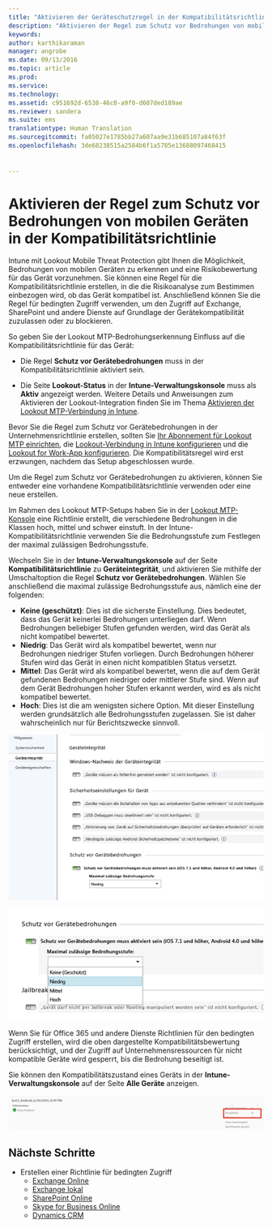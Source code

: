 ```yaml
---
title: "Aktivieren der Geräteschutzregel in der Kompatibilitätsrichtlinie | Microsoft Intune"
description: "Aktivieren der Regel zum Schutz vor Bedrohungen von mobilen Geräten in der Gerätekompatibilitätsrichtlinie."
keywords: 
author: karthikaraman
manager: angrobe
ms.date: 09/13/2016
ms.topic: article
ms.prod: 
ms.service: 
ms.technology: 
ms.assetid: c951692d-6538-46c0-a9f0-d607ded189ae
ms.reviewer: sandera
ms.suite: ems
translationtype: Human Translation
ms.sourcegitcommit: fa05027e1785bb27a607aa9e31b685107a84f63f
ms.openlocfilehash: 3de68238515a2584b6f1a5785e13688097468415


---
```


# Aktivieren der Regel zum Schutz vor Bedrohungen von mobilen Geräten in der Kompatibilitätsrichtlinie
Intune mit Lookout Mobile Threat Protection gibt Ihnen die Möglichkeit, Bedrohungen von mobilen Geräten zu erkennen und eine Risikobewertung für das Gerät vorzunehmen. Sie können eine Regel für die Kompatibilitätsrichtlinie erstellen, in die die Risikoanalyse zum Bestimmen einbezogen wird, ob das Gerät kompatibel ist. Anschließend können Sie die Regel für bedingten Zugriff verwenden, um den Zugriff auf Exchange, SharePoint und andere Dienste auf Grundlage der Gerätekompatibilität zuzulassen oder zu blockieren.

So geben Sie der Lookout MTP-Bedrohungserkennung Einfluss auf die Kompatibilitätsrichtlinie für das Gerät:

* Die Regel **Schutz vor Gerätebedrohungen** muss in der Kompatibilitätsrichtlinie aktiviert sein.

* Die Seite **Lookout-Status** in der **Intune-Verwaltungskonsole** muss als **Aktiv** angezeigt werden. Weitere Details und Anweisungen zum Aktivieren der Lookout-Integration finden Sie im Thema [Aktivieren der Lookout MTP-Verbindung in Intune](enable-lookout-mtp-connection-in-intune.md).


Bevor Sie die Regel zum Schutz vor Gerätebedrohungen in der Unternehmensrichtlinie erstellen, sollten Sie [Ihr Abonnement für Lookout MTP einrichten](set-up-your-subscription-with-lookout-mtp.md), die [Lookout-Verbindung in Intune konfigurieren](enable-lookout-mtp-connection-in-intune.md) und die [Lookout for Work-App konfigurieren](configure-and-deploy-lookout-for-work-apps.md). Die Kompatibilitätsregel wird erst erzwungen, nachdem das Setup abgeschlossen wurde.

Um die Regel zum Schutz vor Gerätebedrohungen zu aktivieren, können Sie entweder eine vorhandene Kompatibilitätsrichtlinie verwenden oder eine neue erstellen.

Im Rahmen des Lookout MTP-Setups haben Sie in der [Lookout MTP-Konsole](https://aad.lookout.com) eine Richtlinie erstellt, die verschiedene Bedrohungen in die Klassen hoch, mittel und schwer einstuft. In der Intune-Kompatibilitätsrichtlinie verwenden Sie die Bedrohungsstufe zum Festlegen der maximal zulässigen Bedrohungsstufe.

Wechseln Sie in der **Intune-Verwaltungskonsole** auf der Seite **Kompatibilitätsrichtlinie** zu **Geräteintegrität**, und aktivieren Sie mithilfe der Umschaltoption die Regel **Schutz vor Gerätebedrohungen**. Wählen Sie anschließend die maximal zulässige Bedrohungsstufe aus, nämlich eine der folgenden:
* **Keine (geschützt)**: Dies ist die sicherste Einstellung.  Dies bedeutet, dass das Gerät keinerlei Bedrohungen unterliegen darf.  Wenn Bedrohungen beliebiger Stufen gefunden werden, wird das Gerät als nicht kompatibel bewertet.  
* **Niedrig**: Das Gerät wird als kompatibel bewertet, wenn nur Bedrohungen niedriger Stufen vorliegen. Durch Bedrohungen höherer Stufen wird das Gerät in einen nicht kompatiblen Status versetzt.
* **Mittel**: Das Gerät wird als kompatibel bewertet, wenn die auf dem Gerät gefundenen Bedrohungen niedriger oder mittlerer Stufe sind. Wenn auf dem Gerät Bedrohungen hoher Stufen erkannt werden, wird es als nicht kompatibel bewertet.
* **Hoch**: Dies ist die am wenigsten sichere Option. Mit dieser Einstellung werden grundsätzlich alle Bedrohungsstufen zugelassen. Sie ist daher wahrscheinlich nur für Berichtszwecke sinnvoll.

![Screenshot mit der Einstellung der Regel zum Schutz vor Gerätebedrohungen in ](../media/mtp/mtp-compliance-policy-rule.png)

![Screenshot der Option für die Bedrohungsstufe für die Einstellung der Regel zum Schutz vor Gerätebedrohungen](../media/mtp/mtp-compliance-policy-setting.png)

Wenn Sie für Office 365 und andere Dienste Richtlinien für den bedingten Zugriff erstellen, wird die oben dargestellte Kompatibilitätsbewertung berücksichtigt, und der Zugriff auf Unternehmensressourcen für nicht kompatible Geräte wird gesperrt, bis die Bedrohung beseitigt ist.

Sie können den Kompatibilitätszustand eines Geräts in der **Intune-Verwaltungskonsole** auf der Seite **Alle Geräte** anzeigen.

![Screenshot der Seite für Geräte in der Intune-Verwaltungskonsole mit Kompatibilitätsstatus eines Geräts](../media/mtp/mtp-device-status-intune-console.png)

## Nächste Schritte
* Erstellen einer Richtlinie für bedingten Zugriff
  * [Exchange Online](restrict-access-to-exchange-online-with-microsoft-intune.md)
  * [Exchange lokal](restrict-access-to-exchange-onpremises-with-microsoft-intune.md)
  * [SharePoint Online](restrict-access-to-sharepoint-online-with-microsoft-intune.md)
  * [Skype for Business Online](restrict-access-to-skype-for-business-online-with-microsoft-intune,md)
  * [Dynamics CRM](restrict-access-to-dynamics-crm-online-with-microsoft-intune.md)



<!--HONumber=Sep16_HO3-->


